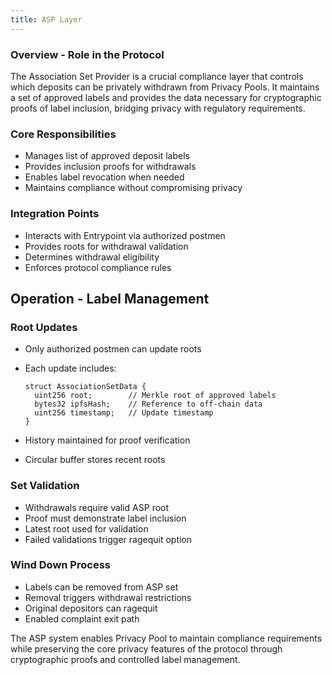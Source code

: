 ```yaml
---
title: ASP Layer
---
```


### Overview - Role in the Protocol

The Association Set Provider is a crucial compliance layer that controls which deposits can be privately withdrawn from Privacy Pools. It maintains a set of approved labels and provides the data necessary for cryptographic proofs of label inclusion, bridging privacy with regulatory requirements.

### Core Responsibilities

- Manages list of approved deposit labels
- Provides inclusion proofs for withdrawals
- Enables label revocation when needed
- Maintains compliance without compromising privacy

### Integration Points

- Interacts with Entrypoint via authorized postmen
- Provides roots for withdrawal validation
- Determines withdrawal eligibility
- Enforces protocol compliance rules

## Operation - Label Management

### Root Updates

- Only authorized postmen can update roots
- Each update includes:

  ```solidity
  struct AssociationSetData {
    uint256 root;        // Merkle root of approved labels
    bytes32 ipfsHash;    // Reference to off-chain data
    uint256 timestamp;   // Update timestamp
  }

  ```

- History maintained for proof verification
- Circular buffer stores recent roots

### Set Validation

- Withdrawals require valid ASP root
- Proof must demonstrate label inclusion
- Latest root used for validation
- Failed validations trigger ragequit option

### Wind Down Process

- Labels can be removed from ASP set
- Removal triggers withdrawal restrictions
- Original depositors can ragequit
- Enabled complaint exit path

The ASP system enables Privacy Pool to maintain compliance requirements while preserving the core privacy features of the protocol through cryptographic proofs and controlled label management.
